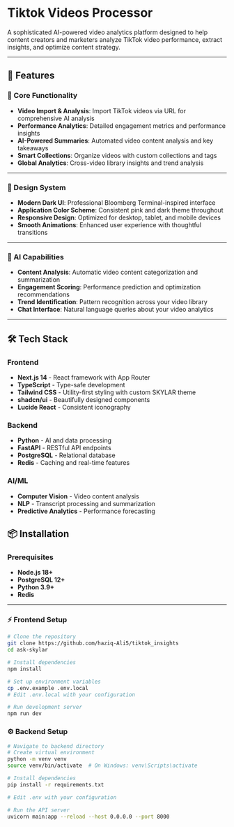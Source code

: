 # Tiktok Videos Processor
A sophisticated AI-powered video analytics platform designed to help content creators and marketers analyze TikTok video performance, extract insights, and optimize content strategy.

---

## 🌟 Features

### 🎯 Core Functionality
- **Video Import & Analysis**: Import TikTok videos via URL for comprehensive AI analysis  
- **Performance Analytics**: Detailed engagement metrics and performance insights  
- **AI-Powered Summaries**: Automated video content analysis and key takeaways  
- **Smart Collections**: Organize videos with custom collections and tags  
- **Global Analytics**: Cross-video library insights and trend analysis  

---

### 🎨 Design System
- **Modern Dark UI**: Professional Bloomberg Terminal-inspired interface  
- **Application Color Scheme**: Consistent pink and dark theme throughout  
- **Responsive Design**: Optimized for desktop, tablet, and mobile devices  
- **Smooth Animations**: Enhanced user experience with thoughtful transitions  

---

### 🤖 AI Capabilities
- **Content Analysis**: Automatic video content categorization and summarization  
- **Engagement Scoring**: Performance prediction and optimization recommendations  
- **Trend Identification**: Pattern recognition across your video library  
- **Chat Interface**: Natural language queries about your video analytics  

---

## 🛠️ Tech Stack

### Frontend
- **Next.js 14** - React framework with App Router  
- **TypeScript** - Type-safe development  
- **Tailwind CSS** - Utility-first styling with custom SKYLAR theme  
- **shadcn/ui** - Beautifully designed components  
- **Lucide React** - Consistent iconography  

### Backend
- **Python** - AI and data processing  
- **FastAPI** - RESTful API endpoints  
- **PostgreSQL** - Relational database  
- **Redis** - Caching and real-time features  

### AI/ML
- **Computer Vision** - Video content analysis  
- **NLP** - Transcript processing and summarization  
- **Predictive Analytics** - Performance forecasting  

## 📦 Installation

### Prerequisites
- **Node.js 18+**
- **PostgreSQL 12+**
- **Python 3.9+**
- **Redis**

---

### ⚡ Frontend Setup

```bash
# Clone the repository
git clone https://github.com/haziq-Ali5/tiktok_insights  
cd ask-skylar

# Install dependencies
npm install

# Set up environment variables
cp .env.example .env.local
# Edit .env.local with your configuration

# Run development server
npm run dev 
```
### ⚙️ Backend Setup
```bash
# Navigate to backend directory
# Create virtual environment
python -m venv venv
source venv/bin/activate  # On Windows: venv\Scripts\activate

# Install dependencies
pip install -r requirements.txt

# Edit .env with your configuration

# Run the API server
uvicorn main:app --reload --host 0.0.0.0 --port 8000
```
